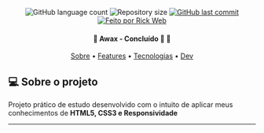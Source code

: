 <p align="center">
  <img alt="GitHub language count" src="https://img.shields.io/github/languages/count/rickweb3/awax?color=%2304D361">
  <img alt="Repository size" src="https://img.shields.io/github/repo-size/rickweb3/awax">
  <a href="https://github.com/rickweb3/awax/commits/master">
    <img alt="GitHub last commit" src="https://img.shields.io/github/last-commit/rickweb3/awax">
  </a>
  <a href="">
    <img alt="Feito por Rick Web" src="https://img.shields.io/badge/desenvolvido%20por-RickWeb-%237519C1">
  </a>
</p>



<h4 align="center"> 
	🚧 Awax - Concluído 🚀 🚧
</h4>

<p align="center">
 <a href="#-sobre-o-projeto">Sobre</a> •
 <a href="#-features">Features</a> • 
 <a href="#-tecnologias">Tecnologias</a> • 
 <a href="#-dev">Dev</a> 
</p>




## 💻 Sobre o projeto

Projeto prático de estudo desenvolvido com o intuito de aplicar meus conhecimentos de **HTML5, CSS3 e Responsividade**

---
